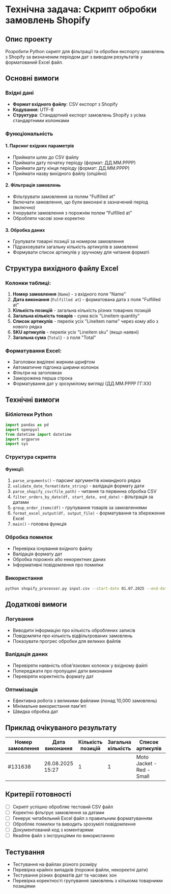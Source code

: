 # Технічна задача: Скрипт обробки замовлень Shopify

## Опис проекту
Розробити Python скрипт для фільтрації та обробки експорту замовлень з Shopify за визначеним періодом дат з виводом результатів у форматований Excel файл.

## Основні вимоги

### Вхідні дані
- **Формат вхідного файлу**: CSV експорт з Shopify
- **Кодування**: UTF-8
- **Структура**: Стандартний експорт замовлень Shopify з усіма стандартними колонками

### Функціональність

#### 1. Парсинг вхідних параметрів
- Приймати шлях до CSV файлу
- Приймати дату початку періоду (формат: ДД.ММ.РРРР)
- Приймати дату кінця періоду (формат: ДД.ММ.РРРР)
- Приймати назву вихідного файлу (опційно)

#### 2. Фільтрація замовлень
- Фільтрувати замовлення за полем "Fulfilled at"
- Включати замовлення, що були виконані в зазначений період (включно)
- Ігнорувати замовлення з порожнім полем "Fulfilled at"
- Обробляти часові зони коректно

#### 3. Обробка даних
- Групувати товарні позиції за номером замовлення
- Підраховувати загальну кількість артикулів в замовленні
- Формувати список артикулів у зручному для читання форматі

## Структура вихідного файлу Excel

### Колонки таблиці:
1. **Номер замовлення** (`Name`) - з вхідного поля "Name"
2. **Дата виконання** (`Fulfilled at`) - форматована дата з поля "Fulfilled at"
3. **Кількість позицій** - загальна кількість різних товарних позицій
4. **Загальна кількість товарів** - сума всіх "Lineitem quantity"
5. **Список артикулів** - перелік усіх "Lineitem name" через кому або з нового рядка
6. **SKU артикулів** - перелік усіх "Lineitem sku" (якщо наявні)
7. **Загальна сума** (`Total`) - з поля "Total"

### Форматування Excel:
- Заголовки виділені жирним шрифтом
- Автоматичне підгонка ширини колонок
- Фільтри на заголовках
- Заморожена перша строка
- Форматування дат у зрозумілому вигляді (ДД.ММ.РРРР ГГ:ХХ)

## Технічні вимоги

### Бібліотеки Python
```python
import pandas as pd
import openpyxl
from datetime import datetime
import argparse
import sys
```

### Структура скрипта

#### Функції:
1. `parse_arguments()` - парсинг аргументів командного рядка
2. `validate_date_format(date_string)` - валідація формату дати
3. `parse_shopify_csv(file_path)` - читання та первинна обробка CSV
4. `filter_orders_by_date(df, start_date, end_date)` - фільтрація за датами
5. `group_order_items(df)` - групування товарів за замовленнями
6. `format_excel_output(df, output_file)` - форматування та збереження Excel
7. `main()` - головна функція

### Обробка помилок
- Перевірка існування вхідного файлу
- Валідація формату дат
- Обробка порожніх або некоректних даних
- Інформативні повідомлення про помилки

### Використання
```bash
python shopify_processor.py input.csv --start-date 01.07.2025 --end-date 31.07.2025 --output result.xlsx
```

## Додаткові вимоги

### Логування
- Виводити інформацію про кількість оброблених записів
- Повідомляти про кількість відфільтрованих замовлень
- Показувати прогрес обробки для великих файлів

### Валідація даних
- Перевіряти наявність обов'язкових колонок у вхідному файлі
- Попереджати про пропущені дати виконання
- Перевіряти коректність формату дат

### Оптимізація
- Ефективна робота з великими файлами (понад 10,000 замовлень)
- Мінімальне використання пам'яті
- Швидка обробка дат

## Приклад очікуваного результату

| Номер замовлення | Дата виконання | Кількість позицій | Загальна кількість | Список артикулів | SKU артикулів | Загальна сума |
|------------------|----------------|-------------------|-------------------|------------------|---------------|---------------|
| #131638 | 26.08.2025 15:27 | 1 | 1 | Moto Jacket - Red - Small | 01-JK-0326-032-S | 935.20 EUR |

## Критерії готовності
- [ ] Скрипт успішно обробляє тестовий CSV файл
- [ ] Коректно фільтрує замовлення за датами
- [ ] Генерує читабельний Excel файл з правильним форматуванням
- [ ] Обробляє помилки та виводить зрозумілі повідомлення
- [ ] Документований код з коментарями
- [ ] Readme файл з інструкціями по використанню

## Тестування
- Тестування на файлах різного розміру
- Перевірка крайніх випадків (порожні файли, некоректні дати)
- Тестування різних форматів дат та часових зон
- Перевірка коректності групування замовлень з кількома товарними позиціями
